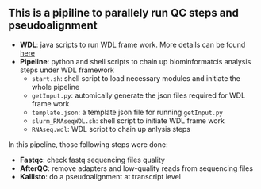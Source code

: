 ## This is a pipiline to parallely run QC steps and pseudoalignment

- **WDL**: java scripts to run WDL frame work. More details can be found [here](https://github.com/openwdl/wdl)
- **Pipeline**: python and shell scripts to chain up biominformatcis analysis steps under WDL framework
  * `start.sh`: shell script to load necessary modules and initiate the whole pipeline
  * `getInput.py`: automically generate the json files required for WDL frame work
  * `template.json`: a template json file for running `getInput.py`
  * `slurm_RNAseqWDL.sh`: shell script to initiate WDL frame work
  * `RNAseq.wdl`: WDL script to chain up anlysis steps
  



In this pipeline, those following steps were done:

- **Fastqc**: check fastq sequencing files quality
- **AfterQC**: remove adapters and low-quality reads from sequencing files
- **Kallisto**: do a pseudoalignment at transcript level
